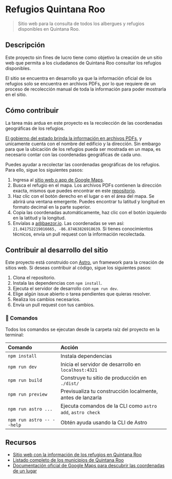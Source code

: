 # Refugios Quintana Roo

> Sitio web para la consulta de todos los albergues y refugios disponibles en Quintana Roo.

## Descripción

Este proyecto sin fines de lucro tiene como objetivo la creación de un sitio web que permita a los ciudadanos de Quintana Roo consultar los refugios disponibles.

El sitio se encuentra en desarrollo ya que la información oficial de los refugios solo se encuentra en archivos PDFs, por lo que requiere de un proceso de recolección manual de toda la información para poder mostrarla en el sitio.

## Cómo contribuir

La tarea más ardua en este proyecto es la recolección de las coordenadas geográficas de los refugios.

[El gobierno del estado brinda la información en archivos PDFs](https://qroo.gob.mx/coeproc/refugios/), y unicamente cuenta con el nombre del edificio y la dirección. Sin embargo para que la ubicación de los refugios pueda ser mostrada en un mapa, es necesario contar con las coordenadas geográficas de cada uno.

Puedes ayudar a recolectar las coordenadas geográficas de los refugios. Para ello, sigue los siguientes pasos:

1. Ingresa al [sitio web o app de Google Maps](https://www.google.com/maps).
2. Busca el refugio en el mapa. Los archivos PDFs contienen la dirección exacta, mismos que puedes encontrar en este [repositorio](https://github.com/baezor/refugios-qroo/tree/main/public/pdfs).
3. Haz clic con el botón derecho en el lugar o en el área del mapa. Se abrirá una ventana emergente. Puedes encontrar tu latitud y longitud en formato decimal en la parte superior.
4. Copia las coordenadas automáticamente, haz clic con el botón izquierdo en la latitud y la longitud.
5. Envíalas a [a@baezor.io](mailto:a@baezor.io). Las coordenadas se ven así: `21.041752219016665, -86.87463826918639`. Si tienes conocimientos técnicos, envía un pull request con la información recolectada.

## Contribuir al desarrollo del sitio

Este proyecto está construido con [Astro](https://astro.build/), un framework para la creación de sitios web. Si deseas contribuir al código, sigue los siguientes pasos:

1. Clona el repositorio.
2. Instala las dependencias con `npm install`.
3. Ejecuta el servidor de desarrollo con `npm run dev`.
4. Elige algún issue abierto o tarea pendientes que quieras resolver.
5. Realiza los cambios necesarios.
6. Envía un pull request con tus cambios.

### 🧞 Comandos

Todos los comandos se ejecutan desde la carpeta raíz del proyecto en la terminal:

| Comando                   | Acción                                                     |
| :------------------------ | :--------------------------------------------------------- |
| `npm install`             | Instala dependencias                                       |
| `npm run dev`             | Inicia el servidor de desarrollo en `localhost:4321`       |
| `npm run build`           | Construye tu sitio de producción en `./dist/`              |
| `npm run preview`         | Previsualiza tu construcción localmente, antes de lanzarla |
| `npm run astro ...`       | Ejecuta comandos de la CLI como `astro add`, `astro check` |
| `npm run astro -- --help` | Obtén ayuda usando la CLI de Astro                         |

## Recursos

- [Sitio web con la información de los refugios en Quintana Roo](https://qroo.gob.mx/coeproc/refugios/)
- [Listado completo de los municipios de Quintana Roo](https://es.wikipedia.org/wiki/Anexo:Municipios_de_Quintana_Roo)
- [Documentación oficial de Google Maps para descubrir las coordenadas de un lugar](https://support.google.com/maps/answer/18539?hl=es-MX&co=GENIE.Platform%3DDesktop&oco=1)
